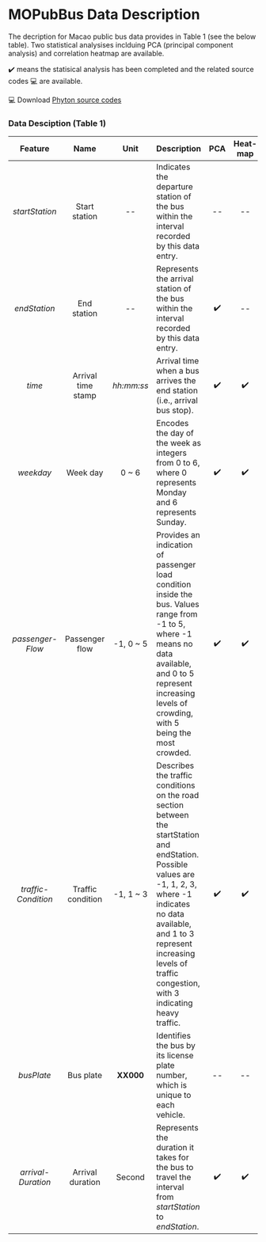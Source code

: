 # MOPubBus Data Description
The decription for Macao public bus data provides in Table 1 (see the below table). Two statistical analysises inclduing PCA (principal component analysis) and correlation heatmap are available.   

:heavy_check_mark:  means the statisical analysis has been completed and the related source codes  :computer:   are available.

:computer: Download [Phyton source codes](https://github.com/amangkim/MOPubBus/tree/main/sourcecodes)



### Data Desciption (Table 1)

| Feature        | Name          | Unit        |          Description                                                                 |PCA | Heat- map |
| :-:            | :-:           | :-:         | :--                                                                                  | :-: | :-:      |
| *startStation* | Start station | --   | Indicates the departure station of the bus within the interval recorded by this data entry. | --  | -- |
| *endStation*   | End station   | --   | Represents the arrival station of the bus within the interval recorded by this data entry.  | :heavy_check_mark:  | -- |
| *time*         | Arrival time stamp | _hh:mm:ss_   | Arrival time when a bus arrives the end station (i.e., arrival bus stop).      | :heavy_check_mark:  | :heavy_check_mark:|
| *weekday*      | Week day      |0 ~ 6  | Encodes the day of the week as integers from 0 to 6, where 0 represents Monday and 6 represents Sunday.  | :heavy_check_mark:  | :heavy_check_mark:|
| *passenger- Flow*| Passenger flow | -1, 0 ~ 5 | Provides an indication of passenger load condition inside the bus. Values range from -1 to 5, where -1 means no data available, and 0 to 5 represent increasing levels of crowding, with 5 being the most crowded.      | :heavy_check_mark:  | :heavy_check_mark:|
| *traffic- Condition*   | Traffic condition      | -1, 1 ~ 3  | Describes the traffic conditions on the road section between the startStation and endStation. Possible values are -1, 1, 2, 3, where -1 indicates no data available, and 1 to 3 represent increasing levels of traffic congestion, with 3 indicating heavy traffic.  | :heavy_check_mark:  | :heavy_check_mark:|
| *busPlate*      | Bus plate      | **XX000** | Identifies the bus by its license plate number, which is unique to each vehicle.  | -- | -- |
| *arrival- Duration*  | Arrival duration    | Second  | Represents the duration it takes for the bus to travel the interval from _startStation_ to _endStation_.  | :heavy_check_mark:  | :heavy_check_mark:|
